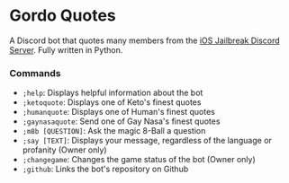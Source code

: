 # Gordo Quotes
A Discord bot that quotes many members from the [iOS Jailbreak Discord Server](https://discord.gg/3Xqqn4a). Fully written in Python.

### Commands
- `;help`: Displays helpful information about the bot
- `;ketoquote`: Displays one of Keto's finest quotes
- `;humanquote`: Displays one of Human's finest quotes
- `;gaynasaquote`: Send one of Gay Nasa's finest quotes
- `;m8b [QUESTION]`: Ask the magic 8-Ball a question
- `;say [TEXT]`: Displays your message, regardless of the language or profanity (Owner only)
- `;changegame`: Changes the game status of the bot (Owner only)
- `;github`: Links the bot's repository on Github
